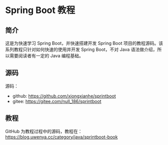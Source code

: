 # Spring Boot 教程

## 简介
这是为快速学习 Spring Boot，并快速搭建开发 Spring Boot 项目的教程源码。该系列教程只针对如何快速的使用并开发 Spring Boot，不对 Java 语法做介绍，所以需要阅读者有一定的 Java 编程基础。

## 源码
源码：
* github: https://github.com/xiongxianhe/sprintboot
* gitee: https://gitee.com/null_186/sprintboot

## 教程
GitHub 为教程过程中的源码，教程在：https://blog.uwenya.cc/category/java/sprintboot-book
